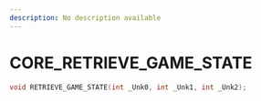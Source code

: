 ```yaml
---
description: No description available 
---
```


# CORE\_RETRIEVE_GAME_STATE

```cpp
void RETRIEVE_GAME_STATE(int _Unk0, int _Unk1, int _Unk2);
```